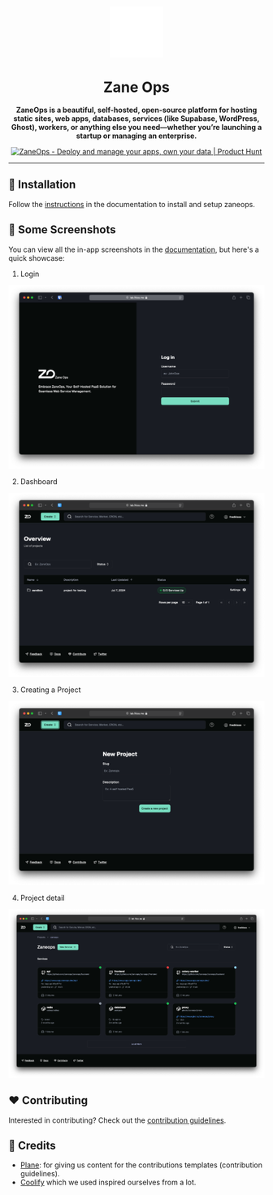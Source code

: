 <p align="center">
  <picture>
    <source media="(prefers-color-scheme: dark)" srcset="images/ZaneOps-SYMBOL-WHITE.svg">
    <source media="(prefers-color-scheme: light)" srcset="./images/ZaneOps-SYMBOL-BLACK.svg">
    <img src="./images/ZaneOps-SYMBOL-WHITE.svg" alt="Zane logo"  height="100" />
  </picture>
</p>

# <div align="center">Zane Ops</div>

<div align="center">
  <strong>
  ZaneOps is a beautiful, self-hosted, open-source platform for hosting static sites, web apps, databases, services (like Supabase, WordPress, Ghost), workers, or anything else you need—whether you’re launching a startup or managing an enterprise.
  </strong>

  <a href="https://www.producthunt.com/posts/zaneops?embed=true&utm_source=badge-featured&utm_medium=badge&utm_souce=badge-zaneops" target="_blank"><img src="https://api.producthunt.com/widgets/embed-image/v1/featured.svg?post_id=895945&theme=light&t=1740655364350" alt="ZaneOps - Deploy&#0032;and&#0032;manage&#0032;your&#0032;apps&#0044;&#0032;own&#0032;your&#0032;data | Product Hunt" style="width: 250px; height: 54px;" width="250" height="54" /></a>
</div>

---


## 🚀 Installation

Follow the [instructions](https://zaneops.dev/installation/) in the documentation to install and setup zaneops.

## 📸 Some Screenshots

You can view all the in-app screenshots in the [documentation](https://zaneops.dev/screenshots/), but here's a quick showcase:


1. Login

  <p align="center">
    <picture>
      <source media="(prefers-color-scheme: dark)" srcset="./images/login-dark.png">
      <source media="(prefers-color-scheme: light)" srcset="./images/login-light.png">
      <img src="./images/login-dark.png" alt="Login page" />
    </picture>
  </p>

2. Dashboard

  <p align="center">
    <picture>
      <source media="(prefers-color-scheme: dark)" srcset="./images/dashboard-dark.png">
      <source media="(prefers-color-scheme: light)" srcset="./images/dashboard-light.png">
      <img src="./images/dashboard-dark.png" alt="Login page" />
    </picture>
  </p>

3. Creating a Project


  <p align="center">
    <picture>
      <source media="(prefers-color-scheme: dark)" srcset="./images/create-project-dark.png">
      <source media="(prefers-color-scheme: light)" srcset="./images/create-project-light.png">
      <img src="./images/create-project-dark.png" alt="Login page" />
    </picture>
  </p>

4. Project detail

  <p align="center">
    <picture>
      <source media="(prefers-color-scheme: dark)" srcset="./images/project-detail-dark.png">
      <source media="(prefers-color-scheme: light)" srcset="./images/project-detail-light.png">
      <img src="./images/project-detail-dark.png" alt="Login page" />
    </picture>
  </p>

## ❤️ Contributing

Interested in contributing? Check out the [contribution guidelines](./CONTRIBUTING.md).

## 🙏 Credits

- [Plane](https://github.com/makeplane/plane): for giving us content for the contributions templates (contribution
  guidelines).
- [Coolify](https://github.com/coollabsio/coolify) which we used inspired ourselves from a lot.